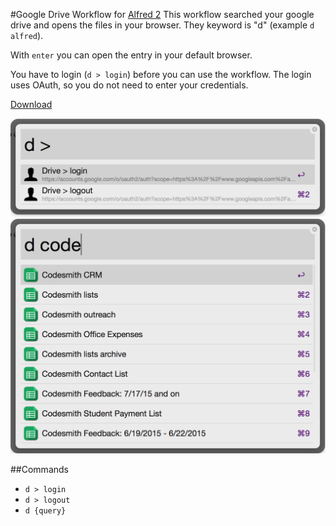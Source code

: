 #Google Drive Workflow for [Alfred 2](http://www.alfredapp.com/)
This workflow searched your google drive and opens the files in your browser. They keyword is "d" (example ```d alfred```).

With ```enter``` you can open the entry in your default browser.

You have to login (```d > login```) before you can use the workflow. The login uses OAuth, so you do not need to enter your credentials.

[Download](https://github.com/packal/repository/raw/master/com.drive.azai91/google_drive.alfredworkflow)

![inline](./assets/config.png)
![inline](./assets/search.png)

##Commands
- ```d > login```
- ```d > logout```
- ```d {query}```

